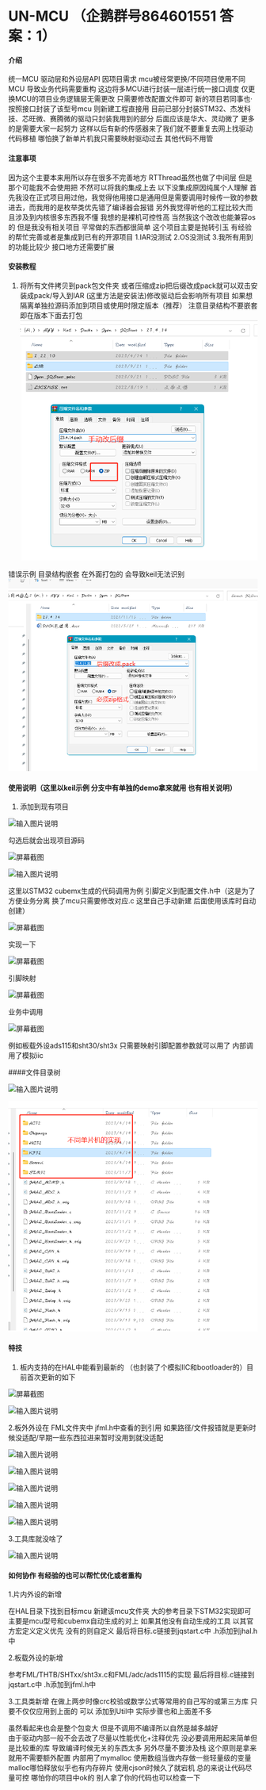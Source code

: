 # UN-MCU （企鹅群号864601551 答案：1）

#### 介绍
统一MCU  驱动层和外设层API   因项目需求 mcu被经常更换/不同项目使用不同MCU 导致业务代码需要重构    这边将多MCU进行封装一层进行统一接口调度  仅更换MCU的项目业务逻辑层无需更改  只需要修改配置文件即可 新的项目若同事也·按照接口封装了该型号mcu 则新建工程直接用
目前已部分封装STM32、杰发科技、芯旺微、赛腾微的驱动只封装我用到的部分  后面应该是华大、灵动微了 更多的是需要大家一起努力 这样以后有新的传感器来了我们就不要重复去网上找驱动代码移植 哪怕换了新单片机我只需要映射驱动过去 其他代码不用管 
#### 注意事项  
因为这个主要本来用所以存在很多不完善地方
RTThread虽然也做了中间层 但是那个可能我不会使用把 不然可以将我的集成上去  以下没集成原因纯属个人理解
首先我没在正式项目用过他，我觉得他用接口是通用但是需要调用时候传一致的参数进去，而我用的是枚举类优先错了编译器会报错
另外我觉得听他的工程比较大而且涉及到内核很多东西我不懂  我想的是裸机可控性高  当然我这个改改也能兼容os的 但是我没有相关项目 平常做的东西都很简单
这个项目主要是抛转引玉 有经验的帮忙完善或者是集成到已有的开源项目
 1.IAR没测试
 2.OS没测试
 3.我所有用到的功能比较少 接口地方还需要扩展

#### 安装教程

1.  将所有文件拷贝到pack包文件夹 或者压缩成zip把后缀改成pack就可以双击安装成pack/导入到IAR 
(这里方法是安装法)修改驱动后会影响所有项目 如果想隔离单独拉源码添加到项目或使用时限定版本（推荐）
 注意目录结构不要嵌套即在版本下面去打包
![输入图片说明](image112.png)

错误示例 目录结构嵌套  在外面打包的 会导致keil无法识别
![输入图片说明](image111.png)

#### 使用说明（这里以keil示例 分支中有单独的demo拿来就用 也有相关说明）

1. 添加到现有项目

![输入图片说明](https://foruda.gitee.com/images/1700012864348942998/58e1376e_1270025.png "屏幕截图")

勾选后就会出现项目源码

![](https://foruda.gitee.com/images/1700012886151206977/6595fce0_1270025.png "屏幕截图")

![输入图片说明](https://foruda.gitee.com/images/1700012929447285876/ea5a85e8_1270025.png "屏幕截图")

这里以STM32 cubemx生成的代码调用为例
引脚定义到配置文件.h中（这是为了方便业务分离 换了mcu只需要修改对应.c   这里自己手动新建  后面使用该库时自动创建）

![](https://foruda.gitee.com/images/1700013117247994108/7d4bb97c_1270025.png "屏幕截图")

实现一下

![](https://foruda.gitee.com/images/1700013148179154502/1bb4cffc_1270025.png "屏幕截图")

引脚映射

![](https://foruda.gitee.com/images/1700013221648502180/75dd3cdf_1270025.png "屏幕截图")

业务中调用

![](https://foruda.gitee.com/images/1700013247293314391/dffeb2bc_1270025.png "屏幕截图")

 例如板载外设ads115和sht30/sht3x 只需要映射引脚配置参数就可以用了  内部调用了模拟iic

 
####文件目录树

![输入图片说明](https://foruda.gitee.com/images/1700013503692340805/702bf58d_1270025.png "屏幕截图")

 ![输入图片说明](image.png)


#### 特技

1.   板内支持的在HAL中能看到最新的   （也封装了个模拟IIC和bootloader的）目前首次更新的如下

![](https://foruda.gitee.com/images/1700013633551600493/a6724bef_1270025.png "屏幕截图")

![输入图片说明](https://foruda.gitee.com/images/1700013975033018191/7b447703_1270025.png "屏幕截图")

2.板外外设在 FML文件夹中 jfml.h中查看的到引用  如果路径/文件报错就是更新时候没适配/早期一些东西拉进来暂时没用到就没适配

![输入图片说明](https://foruda.gitee.com/images/1700013805873784332/beb4190a_1270025.png "屏幕截图")

 ![输入图片说明](https://foruda.gitee.com/images/1700013868020190623/3ed33c9b_1270025.png "屏幕截图")

![输入图片说明](https://foruda.gitee.com/images/1700013880084111003/1e9ebab8_1270025.png "屏幕截图")

![输入图片说明](https://foruda.gitee.com/images/1700013889200625095/b40b2688_1270025.png "屏幕截图")

![输入图片说明](https://foruda.gitee.com/images/1700013900110320478/52fd405d_1270025.png "屏幕截图")

3.工具库就没啥了

![输入图片说明](https://foruda.gitee.com/images/1700014019309150109/99cb0bdc_1270025.png "屏幕截图")

#### 如何协作  有经验的也可以帮忙优化或者重构 
1.片内外设的新增

在HAL目录下找到目标mcu  新建该mcu文件夹 大的参考目录下STM32实现即可  主要是mcu型号和cubemx自动生成的对上  如果其他没有自动生成的工具  以其官方宏定义定义优先  没有的则自定义 最后将目标.c链接到jqstart.c中   .h添加到jhal.h中

2.板载外设的新增

参考FML/THTB/SHTxx/sht3x.c和FML/adc/ads1115的实现 
最后将目标.c链接到jqstart.c中   .h添加到jfml.h中

3.工具类新增
在做上两步时像crc校验或数学公式等常用的自己写的或第三方库 只要不仅仅应用到上面的
可以 添加到Util中  实际步骤也和上面差不多

虽然看起来也会是整个包变大 但是不调用不编译所以自然是越多越好  
由于驱动内部一般不会去改了尽量以性能优化+注释优先 没必要调用用起来简单但是比较重的库   导致编译时候无关的东西太多 
另外尽量不要涉及栈 这个原则是拿来就用不需要额外配置 内部用了mymalloc 使用数组当做内存做一些轻量级的变量
malloc哪怕释放似乎也有内存碎片  使用cjson时候久了就宕机  总的来说让代码尽量可控 哪怕你的项目中ok的 别人拿了你的代码也可以检查一下


 
